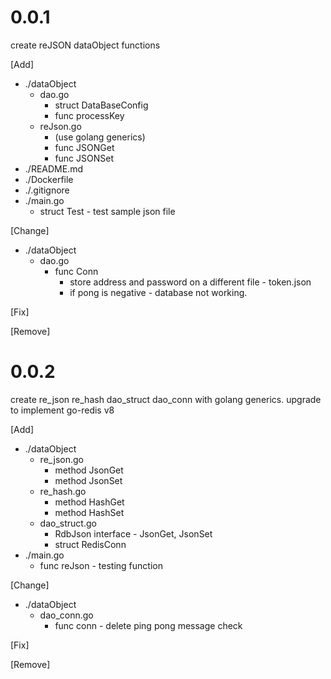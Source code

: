 # 0.0.1
<p>
create reJSON dataObject functions
</p>

[Add]
- ./dataObject
  - dao.go
    - struct DataBaseConfig
    - func processKey
  - reJson.go
    - (use golang generics)
    - func JSONGet
    - func JSONSet
- ./README.md
- ./Dockerfile
- ./.gitignore
- ./main.go
  - struct Test - test sample json file

[Change]
- ./dataObject
  - dao.go
    - func Conn 
      - store address and password on a different file - token.json
      - if pong is negative - database not working.

[Fix]

[Remove]

# 0.0.2
<p>
create re_json re_hash dao_struct dao_conn with golang generics. 
upgrade to implement go-redis v8
</p>

[Add]
- ./dataObject
  - re_json.go
    - method JsonGet
    - method JsonSet
  - re_hash.go
    - method HashGet
    - method HashSet
  - dao_struct.go
    - RdbJson interface - JsonGet, JsonSet
    - struct RedisConn
- ./main.go
  - func reJson - testing function
  
[Change]
- ./dataObject
  - dao_conn.go
    - func conn - delete ping pong message check

[Fix]

[Remove]
